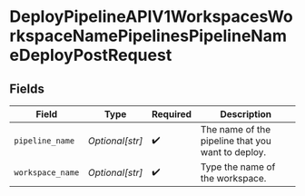 # DeployPipelineAPIV1WorkspacesWorkspaceNamePipelinesPipelineNameDeployPostRequest


## Fields

| Field                                             | Type                                              | Required                                          | Description                                       |
| ------------------------------------------------- | ------------------------------------------------- | ------------------------------------------------- | ------------------------------------------------- |
| `pipeline_name`                                   | *Optional[str]*                                   | :heavy_check_mark:                                | The name of the pipeline that you want to deploy. |
| `workspace_name`                                  | *Optional[str]*                                   | :heavy_check_mark:                                | Type the name of the workspace.                   |